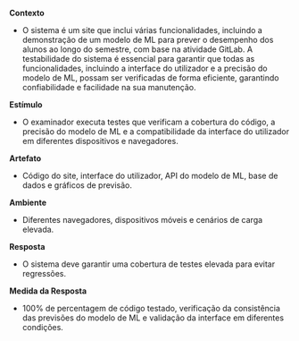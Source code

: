 **Contexto**

 - O sistema é um site que inclui várias funcionalidades, incluindo a demonstração de um modelo de ML para prever o desempenho dos alunos ao longo do semestre, com base na atividade GitLab. A testabilidade do sistema é essencial para garantir que todas as funcionalidades, incluindo a interface do utilizador e a precisão do modelo de ML, possam ser verificadas de forma eficiente, garantindo confiabilidade e facilidade na sua manutenção.

**Estímulo**

 - O examinador executa testes que verificam a cobertura do código, a precisão do modelo de ML e a compatibilidade da interface do utilizador em diferentes dispositivos e navegadores.

**Artefato**

- Código do site, interface do utilizador, API do modelo de ML, base de dados e gráficos de previsão.

**Ambiente**

- Diferentes navegadores, dispositivos móveis e cenários de carga elevada.

**Resposta**

- O sistema deve garantir uma cobertura de testes elevada para evitar regressões.

**Medida da Resposta**

- 100% de percentagem de código testado, verificação da consistência das previsões do modelo de ML e validação da interface em diferentes condições.
